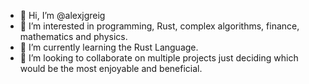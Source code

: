 - 👋 Hi, I’m @alexjgreig
- 👀 I’m interested in programming, Rust, complex algorithms, finance, mathematics and physics.
- 🌱 I’m currently learning the Rust Language.
- 💞️ I’m looking to collaborate on multiple projects just deciding which would be the most enjoyable and beneficial.

<!---
alexjgreig/alexjgreig is a ✨ special ✨ repository because its `README.md` (this file) appears on your GitHub profile.
You can click the Preview link to take a look at your changes.
--->
